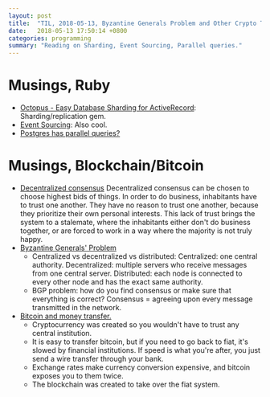 ```yaml
---
layout: post
title:  "TIL, 2018-05-13, Byzantine Generals Problem and Other Crypto Things."
date:   2018-05-13 17:50:14 +0800
categories: programming
summary: "Reading on Sharding, Event Sourcing, Parallel queries."
---
```


# Musings, Ruby

- [Octopus - Easy Database Sharding for ActiveRecord](https://github.com/thiagopradi/octopus): Sharding/replication gem.
- [Event Sourcing](https://www.reddit.com/r/rails/comments/8j2uxk/an_introduction_to_event_sourcing_for_rubyists/): Also cool.
- [Postgres has parallel queries?](https://www.postgresql.org/docs/10/static/parallel-query.html)

# Musings, Blockchain/Bitcoin

- [Decentralized consensus](https://medium.com/orbs-network/why-decentralized-consensus-blockchain-is-good-for-business-5ff263468210) Decentralized consensus can be chosen to choose highest bids of things. In order to do business, inhabitants have to trust one another. They have no reason to trust one another, because they prioritize their own personal interests. This lack of trust brings the system to a stalemate, where the inhabitants either don't do business together, or are forced to work in a way where the majority is not truly happy.
- [Byzantine Generals' Problem](https://medium.com/all-things-ledger/the-byzantine-generals-problem-168553f31480)
  - Centralized vs decentralized vs distributed: Centralized: one central authority. Decentralized: multiple servers who receive messages from one central server. Distributed: each node is connected to every other node and has the exact same authority.
  - BGP problem: how do you find consensus or make sure that everything is correct? Consensus = agreeing upon every message transmitted in the network.
- [Bitcoin and money transfer.](https://www.finder.com/international-money-transfers/blockchain)
  - Cryptocurrency was created so you wouldn't have to trust any central institution.
  - It is easy to transfer bitcoin, but if you need to go back to fiat, it's slowed by financial institutions. If speed is what you're after, you just send a wire transfer through your bank.
  - Exchange rates make currency conversion expensive, and bitcoin exposes you to them twice.
  - The blockchain was created to take over the fiat system.
